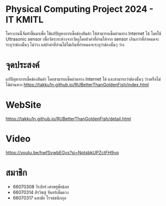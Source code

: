 # Physical Computing Project 2024 - IT KMITL
โครงงานนี้จัดทำขึ้นมาเพื่อ ใช้แก้ปัญหาการเช็คช่องสินค้า 
ให้สามารถเช็คผ่านทาง Internet ได้ โดยใช้ Ultrasonic sensor เพื่อวัดระยะห่างจากวัตถุโดยถ้าค่าที่อ่านได้จาก
sensor เกินกว่าที่กำหนดจะระบุว่าช่องนั้นๆ ไม่ว่าง แต่ถ้าค่าที่อ่านได้ไม่เกินที่กำหนดจะระบุว่าช่องนั้นๆ ว่าง
    
# จุดประสงค์
แก้ปัญหาการเช็คช่องสินค้า โดยสามารถเช็คผ่านทาง Internet ได้ และสามารถว่าช่องนั้นๆ ว่างหรือไม่ได้ผ่านทาง
https://takku1n.github.io/RUBetterThanGoldenFish/index.html

# WebSite
https://takku1n.github.io/RUBetterThanGoldenFish/detail.html

# Video
https://youtu.be/hwfSvwbEGvs?si=NptsbkUPZctFH9vq

# สมาชิก
- 66070308 วีรภัทร์ เศรษฐชัยน้อย
- 66070314 สิรวิชญ์ จันทร์เต็มดวง
- 66070317 แสงชัย โรจน์ธนิกกุล
